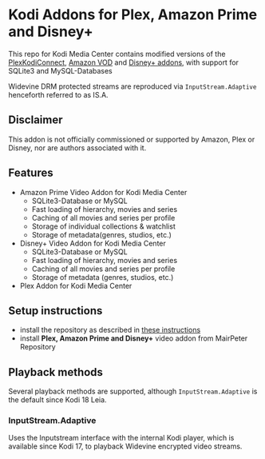 # Kodi Addons for Plex, Amazon Prime and Disney+ 

This repo for Kodi Media Center contains modified versions of the [PlexKodiConnect](https://github.com/croneter/PlexKodiConnect), [Amazon VOD](https://github.com/Sandmann79/xbmc) and [Disney+ addons](https://github.com/matthuisman/slyguy.addons/), with support for SQLite3 and MySQL-Databases

Widevine DRM protected streams are reproduced via `InputStream.Adaptive` henceforth referred to as IS.A.

## Disclaimer
This addon is not officially commissioned or supported by Amazon, Plex or Disney, nor are authors associated with it. 


## Features
* Amazon Prime Video Addon for Kodi Media Center
  * SQLite3-Database or MySQL
  * Fast loading of hierarchy, movies and series
  * Caching of all movies and series per profile
  * Storage of individual collections & watchlist
  * Storage of metadata(genres, studios, etc.)
* Disney+ Video Addon  for Kodi Media Center
  * SQLite3-Database or MySQL
  * Fast loading of hierarchy, movies and series
  * Caching of all movies and series per profile
  * Storage of metadata (genres, studios, etc.)
* Plex Addon for Kodi Media Center

## Setup instructions
* install the repository as described in [these instructions](https://github.com/PeterMair/kodi_addons/blob/master/xbmc/README.md)
* install **Plex, Amazon Prime and Disney+** video addon from MairPeter Repository

## Playback methods
Several playback methods are supported, although `InputStream.Adaptive` is the default since Kodi 18 Leia.

### InputStream.Adaptive
Uses the Inputstream interface with the internal Kodi player, which is available since Kodi 17, to playback Widevine encrypted video streams.
